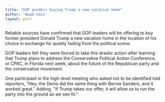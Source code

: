 ```yaml
---
title: "GOP ponders buying Trump a new vacation home"
author: 'Noam Sain'
layout: post
---
```


Reliable sources have confirmed that GOP leaders will be offering to buy former president Donald Trump a new vacation home in the location of his choice in exchange for quietly fading from the political scene.

GOP leaders felt they were forced to take this drastic action after learning that Trump plans to address the Conservative Political Action Conference, or CPAC, in Florida next week, about the future of the Republican party and the conservative movement.

One participant in the high-level meeting who asked not to be identified told reporters, "Hey, the Dems did the same thing with Bernie Sanders, and it worked great." Adding, "if Trump takes our offer, it will allow us to run the party into the ground as we see fit."